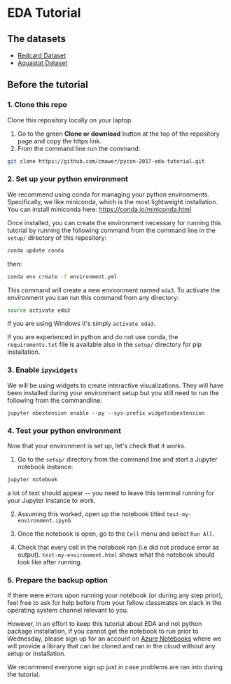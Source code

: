 # EDA Tutorial

## The datasets 

* [Redcard Dataset](https://osf.io/47tnc/)
* [Aquastat Dataset](http://www.fao.org/nr/water/aquastat/main/index.stm)

## Before the tutorial 

### 1. Clone this repo
Clone this repository locally on your laptop. 
1. Go to the green **Clone or download** button at the top of the repository page and copy the https link. 
2. From the command line run the command: 

```bash
git clone https://github.com/cmawer/pycon-2017-eda-tutorial.git
```

### 2. Set up your python environment 

We recommend using conda for managing your python environments. Specifically, we like miniconda, which is the most lightweight installation. You can install miniconda here: https://conda.io/miniconda.html
 
 Once installed, you can create the environment necessary for running this tutorial by running the following command from the command line in the `setup/` directory of this repository: 
 
```bash
conda update conda
```

then: 

```bash
conda env create -f environment.yml
```

 This command will create a new environment named `eda3`. To activate the environment you can run this command from any directory:
 
```bash
source activate eda3
```

If you are using Windows it's simply `activate eda3`. 

 If you are experienced in python and do not use conda, the `requirements.txt` file is available also in the `setup/` directory for pip installation.
 
### 3. Enable `ipywidgets`

 We will be using widgets to create interactive visualizations. They will have been installed during your environment setup but you still need to run the following from the commandline: 
 
 `jupyter nbextension enable --py --sys-prefix widgetsnbextension`
 
### 4. Test your python environment 
 
 Now that your environment is set up, let's check that it works. 
 
 1. Go to the `setup/` directory from the command line and start a Jupyter notebook instance: 
 
```bash
jupyter notebook
```

a lot of text should appear -- you need to leave this terminal running for your Jupyter instance to work.

 2. Assuming this worked, open up the notebook titled `test-my-environment.ipynb`

 3. Once the notebook is open, go to the `Cell` menu and select `Run All`. 
 
 4. Check that every cell in the notebook ran (i.e did not produce error as output). `test-my-environment.html` shows what the notebook should look like after running. 
 
### 5. Prepare the backup option

If there were errors upon running your notebook (or during any step prior), feel free to ask for help before from your fellow classmates on slack in the operating system channel relevant to you. 

However, in an effort to keep this tutorial about EDA and not python package installation, if you cannot get the notebook to run prior to Wednesday, please sign up for an account on [Azure Notebooks](https://notebooks.azure.com/) where we will provide a library that can be cloned and ran in the cloud without any setup or installation. 

We recommend everyone sign up just in case problems are ran into during the tutorial. 
